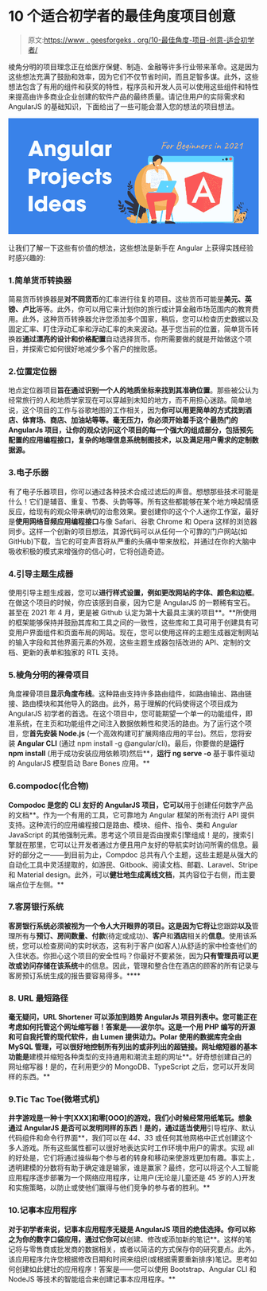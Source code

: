 # 10 个适合初学者的最佳角度项目创意

> 原文:[https://www . geesforgeks . org/10-最佳角度-项目-创意-适合初学者/](https://www.geeksforgeeks.org/10-best-angular-projects-ideas-for-beginners/)

棱角分明的项目理念正在给医疗保健、制造、金融等许多行业带来革命。这是因为这些想法充满了鼓励和效率，因为它们不仅节省时间，而且足智多谋。此外，这些想法包含了有用的组件和获奖的特性，程序员和开发人员可以使用这些组件和特性来提高由许多商业企业创建的软件产品的最终质量。请记住用户的实际需求和 AngularJS 的基础知识，下面给出了一些可能会潜入您的想法的项目想法。

![10-Best-Angular-Projects-Ideas-For-Beginners](img/d2d82c4361dc72b7640cba05c9773611.png)

让我们了解一下这些有价值的想法，这些想法是新手在 Angular 上获得实践经验时感兴趣的:

### 1.简单货币转换器

简易货币转换器是**对不同货币**的汇率进行往复的项目。这些货币可能是**美元、英镑、卢比**等等。此外，你可以用它来计划你的旅行或计算金融市场范围内的教育费用。此外，这种货币转换器允许您添加多个国家，稍后，您可以检查历史数据以及固定汇率、盯住浮动汇率和浮动汇率的未来波动。基于您当前的位置，简单货币转换器**通过漂亮的设计和价格配置**自动选择货币。你所需要做的就是开始做这个项目，并探索它如何很好地减少多个客户的挫败感。

### 2.位置定位器

地点定位器项目**旨在通过识别一个人的地质坐标来找到其准确位置**。那些被公认为经常旅行的人和地质学家现在可以穿越到未知的地方，而不用担心迷路。简单地说，这个项目的工作与谷歌地图的工作相关，因为**你可以用更简单的方式找到酒店、体育场、商店、加油站等等。毫无压力，你必须开始着手这个最热门的 AngularJs 项目，让你的观众访问这个项目的每一个强大的组成部分，包括预先配置的应用编程接口，复杂的地理信息系统制图技术，以及满足用户需求的定制数据源。**

### 3.电子乐器

有了电子乐器项目，你可以通过各种技术合成过滤后的声音。想想那些技术可能是什么！它们是辅音、重复、节奏、头韵等等。所有这些都能够在某个地方唤起情感反应，给现有的观众带来确切的治愈效果。要创建你的这个个人迷你工作室，最好是**使用网络音频应用编程接口**与像 Safari、谷歌 Chrome 和 Opera 这样的浏览器同步。这样一个创新的项目想法，其源代码可以从任何一个可靠的门户网站(如 GitHub)下载，当它的可变声音将从严重的头痛中带来放松，并通过在你的大脑中吸收积极的模式来增强你的信心时，它将创造奇迹。

### 4.引导主题生成器

使用引导主题生成器，您可以**进行样式设置，例如更改网站的字体、颜色和边框**。在做这个项目的时候，你应该感到自豪，因为它是 AngularJS 的一颗稀有宝石。甚至在 2021 年 4 月，更是被 Github 认定为第十大最具主演的项目**。**所使用的框架能够保持并鼓励其库和工具之间的一致性，这些库和工具可用于创建具有可变用户界面组件和页面布局的网站。现在，您可以使用这样的主题生成器定制网站的输入字段和其他界面元素的外观，这些主题生成器包括改进的 API、定制的文档、更新的表单和独家的 RTL 支持。

### 5.棱角分明的裸骨项目

角度裸骨项目**显示角度布线**。这种路由支持许多路由组件，如路由输出、路由链接、路由模块和其他导入的路由。此外，易于理解的代码使得这个项目成为 AngularJS 初学者的首选。在这个项目中，您可能期望一个单一的功能组件，即准系统，在主页和功能组件之间注入数据依赖性和灵活的路由。为了运行这个项目，您**首先安装 Node.js** (一个高效构建可扩展网络应用的平台)。然后，您将安装 **Angular CLI** (通过 npm install -g @angular/cli)。最后，你要做的是**运行 npm install** (用于成功安装应用依赖项)然后**，**运行 ng serve -o** 基于事件驱动的 AngularJS 模型启动 Bare Bones 应用。**

### **6.compodoc(化合物)**

**Compodoc 是您的 **CLI 友好的 AngularJS 项目**，它可以**用于创建任何数字产品的文档**。作为一个有用的工具，它可靠地为 Angular 框架的所有流行 API 提供支持。这种流行的应用编程接口是路由、模块、组件、指令、类和 Angular JavaScript 的其他强制元素。思考这个项目是否由搜索引擎组成！是的，搜索引擎就在那里，它可以让开发者通过方便且用户友好的导航实时访问所需的信息。最好的部分之一——到目前为止，Compdoc 总共有八个主题，这些主题是从强大的自动化工具中灵活提取的，如游民、Gitbook、阅读文档、邮戳、Laravel、Stripe 和 Material design。此外，可以**健壮地生成离线文档**，其内容位于右侧，而主要端点位于左侧。**

### **7.客房银行系统**

**客房银行系统必须被视为一个令人大开眼界的项目。这是因为它将让**您跟踪**以及**管理所有与**预订、房间数量、付款**(待定或成功)、**客户**和**酒店**相关的**信息**。使用该系统，您可以检查房间的实时状态，这有利于客户(如客人)从舒适的家中检查他们的入住状态。你担心这个项目的安全性吗？你最好不要紧张，因为**只有管理员可以更改或访问存储在该系统**中的信息。因此，管理和整合住在酒店的顾客的所有记录与客房预订系统生成的报告要容易得多。****

### **8\. URL 最短路径**

**毫无疑问，URL Shortener 可以添加到趋势 AngularJs 项目列表中。您可能正在考虑如何托管这个网址缩写器！答案是——波尔尔。这是一个用 PHP 编写的开源和可自我托管的现代软件，由 Lumen 提供动力。Polar 使用的数据库完全由 MySQL 管理，可以很好地控制所有列出的或非列出的超链接。网址缩短器的基本功能是**建模并缩短各种类型的支持通用和潮流主题的网址**。好奇想创建自己的网址缩写器！是的，在利用更少的 MongoDB、TypeScript 之后，您可以开发同样的东西。**

### **9.Tic Tac Toe(微塔式机)**

**井字游戏是一种十字[XXX]和零[OOO]的游戏，我们小时候经常用纸笔玩。想象通过 AngularJS 是否可以发明同样的东西！是的，通过适当使用**引导程序、默认代码组件和命令行界面**，我们可以在 4*4、3*3 或任何其他网格中正式创建这个多人游戏。所有这些属性都可以很好地表达实时工作环境中用户的需求。实现 all 的好处是，它们将通过操纵每个参与者的转身和移动来使游戏更加有趣。事实上，透明建模的分数将有助于确定谁是输家，谁是赢家？最终，您可以将这个人工智能应用程序逐步部署为一个网络应用程序，让用户(无论是儿童还是 45 岁的人)开发和实施策略，以防止或使他们赢得与他们竞争的参与者的胜利。**

### **10.记事本应用程序**

**对于初学者来说，记事本应用程序无疑是 AngularJS 项目的绝佳选择。你可以称之为你的数字口袋应用，通过它你可以**创建、修改或添加新的笔记**。这样的笔记将与零售商或批发商的数据相关，或者以简洁的方式保存你的研究要点。此外，该应用程序允许您根据修改日期和时间来组织(或根据需要重新排序)笔记。思考如何创建如此健壮的应用程序！答案是——您可以使用 Bootstrap、Angular CLI 和 NodeJS 等技术的智能组合来创建记事本应用程序。**